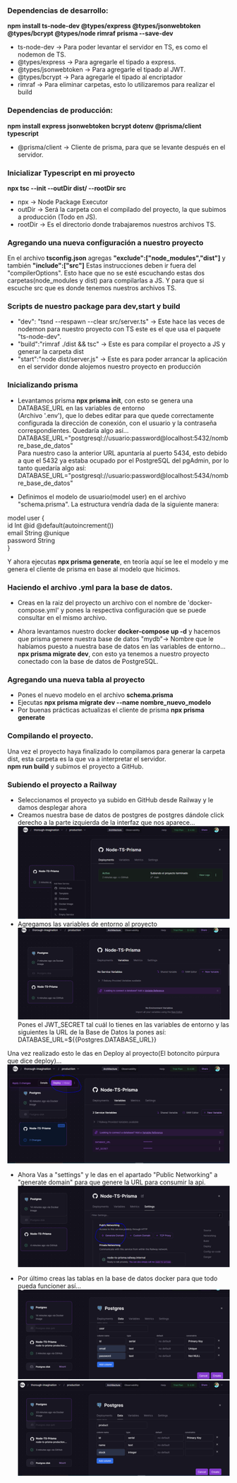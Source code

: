 ### Dependencias de desarrollo:
**npm install ts-node-dev @types/express @types/jsonwebtoken @types/bcrypt @types/node rimraf prisma --save-dev**
* ts-node-dev -> Para poder levantar el servidor en TS, es como el nodemon de TS.
* @types/express -> Para agregarle el tipado a express.
* @types/jsonwebtoken -> Para agregarle el tipado al JWT.
* @types/bcrypt -> Para agregarle el tipado al encriptador
* rimraf -> Para eliminar carpetas, esto lo utilizaremos para realizar el build

### Dependencias de producción:
**npm install  express jsonwebtoken bcrypt dotenv @prisma/client typescript**
* @prisma/client -> Cliente de prisma, para que se levante después en el servidor.

### Inicializar Typescript en mi proyecto
**npx tsc --init --outDir dist/ --rootDir src**
* npx -> Node Package Executor
* outDir -> Será la carpeta con el compilado del proyecto, la que subimos a producción (Todo en JS).
* rootDir -> Es el directorio donde trabajaremos nuestros archivos TS.

### Agregando una nueva configuración a nuestro proyecto
En el archivo **tsconfig.json** agregas **"exclude":["node_modules","dist"]** y también **"include":["src"]**
Estas instrucciones deben ir fuera del "compilerOptions".
Esto hace que no se esté escuchando estas dos carpetas(node_modules y dist) para compilarlas a JS. Y para que si escuche src que es donde tenemos nuestros archivos TS.

### Scripts de nuestro package para dev,start y build
* "dev": "tsnd --respawn --clear src/server.ts" -> Este hace las veces de nodemon para nuestro proyecto con TS
                                                este es el que usa el paquete "ts-node-dev".
* "build":"rimraf ./dist && tsc" -> Este es para compilar el proyecto a JS y generar la carpeta dist
* "start":"node dist/server.js" -> Este es para poder arrancar la aplicación en el servidor donde alojemos nuestro proyecto en producción
### Inicializando prisma

* Levantamos prisma **npx prisma init**, con esto se genera una DATABASE_URL en las variables de entorno  
(Archivo '.env'), que lo debes editar para que quede correctamente configurada la dirección de conexión, con el  usuario y la contraseña correspondientes. Quedaría algo así...  
DATABASE_URL="postgresql://usuario:password@localhost:5432/nombre_base_de_datos"  
Para nuestro caso la anterior URL apuntaría al puerto 5434, esto debido a que el 5432 ya estaba ocupado por el   PostgreSQL del pgAdmin, por lo tanto quedaría algo así:  
DATABASE_URL="postgresql://usuario:password@localhost:5434/nombre_base_de_datos"  

* Definimos el modelo de usuario(model user) en el archivo "schema.prisma". La estructura vendría dada de la  siguiente manera:  

model user {  
  id    Int     @id @default(autoincrement())  
  email String  @unique  
  password  String  
}  

Y ahora ejecutas **npx prisma generate**, en teoría aquí se lee el modelo y me genera el cliente de prisma en   base al modelo que hicimos.  
 
### Haciendo el archivo .yml para la base de datos.
* Creas en la raiz del proyecto un archivo con el nombre de 'docker-compose.yml' y pones la respectiva configuración que se puede consultar en el mismo archivo.  

* Ahora levantamos nuestro docker **docker-compose up -d** y hacemos que prisma genere nuestra base de datos   "mydb"-> Nombre que le habíamos puesto a nuestra base de datos en las variables de entorno...  
 **npx prisma migrate dev**, con esto ya tenemos a nuestro proyecto conectado con la base de datos de PostgreSQL.  

### Agregando una nueva tabla al proyecto  
* Pones el nuevo modelo en el archivo **schema.prisma**  
* Ejecutas **npx prisma migrate dev --name nombre_nuevo_modelo**  
* Por buenas prácticas actualizas el cliente de prisma **npx prisma generate**  

### Compilando el proyecto.
Una vez el proyecto haya finalizado lo compilamos para generar la carpeta dist, esta carpeta es la que va a   interpretar el servidor.  
**npm run build** y subimos el proyecto a GitHub.  

###  Subiendo el proyecto a Railway  
* Seleccionamos el proyecto ya subido en GitHub desde Railway y le damos desplegar ahora
* Creamos nuestra base de datos de postgres de postgres dándole click derecho a la parte izquierda de la interfaz que nos aparece...  
![alt text](image.png)  
* Agregamos las variables de entorno al proyecto  
![alt text](image-1.png)  
Pones el JWT_SECRET tal cuál lo tienes en las variables de entorno y las siguientes la URL de la Base de Datos la pones así:  
DATABASE_URL=${{Postgres.DATABASE_URL}}  

Una vez realizado esto le das en Deploy al proyecto(El botoncito púrpura que dice deploy)...  
![alt text](image-2.png)  

* Ahora Vas a "settings" y le das en el apartado "Public Networking" a "generate domain" para que genere la URL   para consumir la api.  
![alt text](image-3.png)  

* Por último creas las tablas en la base de datos docker para que todo pueda funcioner así...  
![alt text](image-6.png)  
![alt text](image-7.png)


